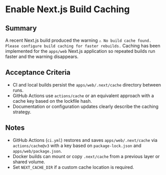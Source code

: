 # Enable Next.js Build Caching

## Summary
A recent Next.js build produced the warning `⚠ No build cache found. Please configure build caching for faster rebuilds.` Caching has been implemented for the `apps/web` Next.js application so repeated builds run faster and the warning disappears.

## Acceptance Criteria
- CI and local builds persist the `apps/web/.next/cache` directory between runs.
- GitHub Actions use `actions/cache` or an equivalent approach with a cache key based on the lockfile hash.
- Documentation or configuration updates clearly describe the caching strategy.

## Notes
- GitHub Actions (`ci.yml`) restores and saves `apps/web/.next/cache` via `actions/cache@v3` with a key based on `package-lock.json` and `apps/web/package.json`.
- Docker builds can mount or copy `.next/cache` from a previous layer or shared volume.
- Set `NEXT_CACHE_DIR` if a custom cache location is required.
